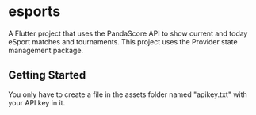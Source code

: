 # esports

A Flutter project that uses the PandaScore API to show current and today eSport matches and tournaments. 
This project uses the Provider state management package.

## Getting Started

You only have to create a file in the assets folder named "apikey.txt" with your API key in it.

